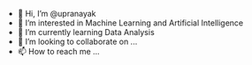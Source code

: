 - 👋 Hi, I’m @upranayak
- 👀 I’m interested in Machine Learning and Artificial Intelligence
- 🌱 I’m currently learning Data Analysis
- 💞️ I’m looking to collaborate on ...
- 📫 How to reach me ...

<!---
upranayak/upranayak is a ✨ special ✨ repository because its `README.md` (this file) appears on your GitHub profile.
You can click the Preview link to take a look at your changes.
--->
